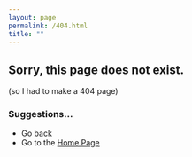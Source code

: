 ```yaml
---
layout: page
permalink: /404.html
title: ""
---
```

## Sorry, this page does not exist.
(so I had to make a 404 page)

### Suggestions...

* Go [back](javascript:history.back())
* Go to the [Home Page](/)
